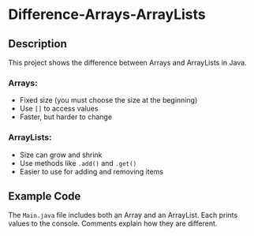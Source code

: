 # Difference-Arrays-ArrayLists

## Description

This project shows the difference between Arrays and ArrayLists in Java.

### Arrays:
- Fixed size (you must choose the size at the beginning)
- Use `[]` to access values
- Faster, but harder to change

### ArrayLists:
- Size can grow and shrink
- Use methods like `.add()` and `.get()`
- Easier to use for adding and removing items

## Example Code

The `Main.java` file includes both an Array and an ArrayList. Each prints values to the console. Comments explain how they are different.
